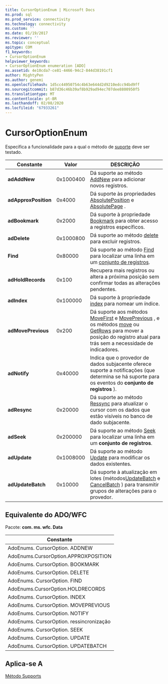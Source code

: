```yaml
---
title: CursorOptionEnum | Microsoft Docs
ms.prod: sql
ms.prod_service: connectivity
ms.technology: connectivity
ms.custom: ''
ms.date: 01/19/2017
ms.reviewer: ''
ms.topic: conceptual
apitype: COM
f1_keywords:
- CursorOptionEnum
helpviewer_keywords:
- CursorOptionEnum enumeration [ADO]
ms.assetid: 4e10cda7-ce81-4466-94c2-844d38191cf1
author: MightyPen
ms.author: genemi
ms.openlocfilehash: 1d5cc44950754c4b63e644d2d9210edcc94bd9ff
ms.sourcegitcommit: b87d36c46b39af8b929ad94ec707dee8800950f5
ms.translationtype: MT
ms.contentlocale: pt-BR
ms.lasthandoff: 02/08/2020
ms.locfileid: "67933261"
---
```

# <a name="cursoroptionenum"></a>CursorOptionEnum
Especifica a funcionalidade para a qual o método de [suporte](../../../ado/reference/ado-api/supports-method.md) deve ser testado.  
  
|Constante|Valor|DESCRIÇÃO|  
|--------------|-----------|-----------------|  
|**adAddNew**|0x1000400|Dá suporte ao método [AddNew](../../../ado/reference/ado-api/addnew-method-ado.md) para adicionar novos registros.|  
|**adApproxPosition**|0x4000|Dá suporte às propriedades [AbsolutePosition](../../../ado/reference/ado-api/absoluteposition-property-ado.md) e [AbsolutePage](../../../ado/reference/ado-api/absolutepage-property-ado.md) .|  
|**adBookmark**|0x2000|Dá suporte à propriedade [Bookmark](../../../ado/reference/ado-api/bookmark-property-ado.md) para obter acesso a registros específicos.|  
|**adDelete**|0x1000800|Dá suporte ao método [delete](../../../ado/reference/ado-api/delete-method-ado-recordset.md) para excluir registros.|  
|**Find**|0x80000|Dá suporte ao método [Find](../../../ado/reference/ado-api/find-method-ado.md) para localizar uma linha em um [conjunto de registros](../../../ado/reference/ado-api/recordset-object-ado.md).|  
|**adHoldRecords**|0x100|Recupera mais registros ou altera a próxima posição sem confirmar todas as alterações pendentes.|  
|**adIndex**|0x100000|Dá suporte à propriedade [index](../../../ado/reference/ado-api/index-property.md) para nomear um índice.|  
|**adMovePrevious**|0x200|Dá suporte aos métodos [MoveFirst](../../../ado/reference/ado-api/movefirst-movelast-movenext-and-moveprevious-methods-ado.md) e [MovePrevious](../../../ado/reference/ado-api/movefirst-movelast-movenext-and-moveprevious-methods-ado.md) , e os métodos [move](../../../ado/reference/ado-api/move-method-ado.md) ou [GetRows](../../../ado/reference/ado-api/getrows-method-ado.md) para mover a posição do registro atual para trás sem a necessidade de indicadores.|  
|**adNotify**|0x40000|Indica que o provedor de dados subjacente oferece suporte a notificações (que determina se há suporte para os eventos do **conjunto de registros** ).|  
|**adResync**|0x20000|Dá suporte ao método [Ressync](../../../ado/reference/ado-api/resync-method.md) para atualizar o cursor com os dados que estão visíveis no banco de dado subjacente.|  
|**adSeek**|0x200000|Dá suporte ao método [Seek](../../../ado/reference/ado-api/seek-method.md) para localizar uma linha em um **conjunto de registros**.|  
|**adUpdate**|0x1008000|Dá suporte ao método [Update](../../../ado/reference/ado-api/update-method.md) para modificar os dados existentes.|  
|**adUpdateBatch**|0x10000|Dá suporte à atualização em lotes (métodos[UpdateBatch](../../../ado/reference/ado-api/updatebatch-method.md) e [CancelBatch](../../../ado/reference/ado-api/cancelbatch-method-ado.md) ) para transmitir grupos de alterações para o provedor.|  
  
## <a name="adowfc-equivalent"></a>Equivalente do ADO/WFC  
 Pacote: **com. ms. wfc. Data**  
  
|Constante|  
|--------------|  
|AdoEnums. CursorOption. ADDNEW|  
|AdoEnums.CursorOption.APPROXPOSITION|  
|AdoEnums. CursorOption. BOOKMARK|  
|AdoEnums. CursorOption. DELETE|  
|AdoEnums. CursorOption. FIND|  
|AdoEnums.CursorOption.HOLDRECORDS|  
|AdoEnums. CursorOption. INDEX|  
|AdoEnums. CursorOption. MOVEPREVIOUS|  
|AdoEnums. CursorOption. NOTIFY|  
|AdoEnums. CursorOption. ressincronização|  
|AdoEnums. CursorOption. SEEK|  
|AdoEnums. CursorOption. UPDATE|  
|AdoEnums. CursorOption. UPDATEBATCH|  
  
## <a name="applies-to"></a>Aplica-se A  
 [Método Supports](../../../ado/reference/ado-api/supports-method.md)
